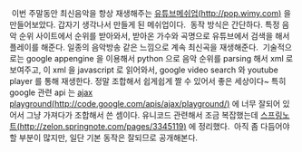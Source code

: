  이번 주말동안 최신음악을 항상 재생해주는 [유튜브](http://pop.wimy.com "[http://pop.wimy.com]로 이동합니다.")[](http://zelonion.appspot.com/toptube.htm "[http://zelonion.appspot.com/toptube.htm]로 이동합니다.")[메쉬업(](http://pop.wimy.com "[http://pop.wimy.com]로 이동합니다.")[](http://zelonion.appspot.com/toptube.htm "[http://zelonion.appspot.com/toptube.htm]로 이동합니다.")<http://pop.wimy.com>[](http://zelonion.appspot.com/toptube.htm "[http://zelonion.appspot.com/toptube.htm]로 이동합니다.")[)](http://pop.wimy.com "[http://pop.wimy.com]로 이동합니다.") 을 만들어보았다. 갑자기 생각나서 만들게 된 메쉬업이다.
 동작 방식은 간단하다. 특정 음악 순위 사이트에서 순위를 받아와서, 받아온 가수와 곡명으로 유튜브에서 검색을 해서 플레이를 해준다. 일종의 음악방송 같은 느낌으로 계속 최신곡을 재생해준다.
 기술적으로는 google appengine 을 이용해서 python 으로 음악 순위를 parsing 해서 xml 로 보여주고, 이 xml 을 javascript 로 읽어와서, google video search 와 youtube player 를 통해 재생한다. 정말 조합해서 쉽게쉽게 짤 수 있어서 좋은 세상이다~ 특히 google 관련 api 는 [ajax playground(](http://code.google.com/apis/ajax/playground/ "[http://code.google.com/apis/ajax/playground/]로 이동합니다.")[](http://code.google.com/apis/ajax/playground/)<http://code.google.com/apis/ajax/playground/>[)](http://code.google.com/apis/ajax/playground/ "[http://code.google.com/apis/ajax/playground/]로 이동합니다.") 에 너무 잘되어 있어서 그냥 가져다가 조합해서 쓴 셈이다. 유니코드 관련해서 조금 복잡했는데 [스프링노트(](http://zelon.springnote.com/pages/3345119 "[http://zelon.springnote.com/pages/3345119]로 이동합니다.")[](http://zelon.springnote.com/pages/3345119)<http://zelon.springnote.com/pages/3345119>[)](http://zelon.springnote.com/pages/3345119 "[http://zelon.springnote.com/pages/3345119]로 이동합니다.") 에 정리했다.
 아직 좀 다듬어야 할 부분이 많지만, 일단 기본 동작은 잘되므로 공개해본다.


